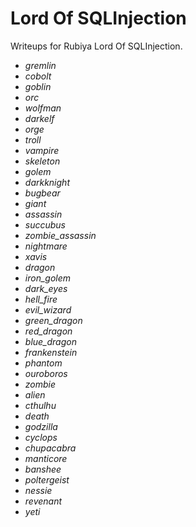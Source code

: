# Lord Of SQLInjection
Writeups for Rubiya Lord Of SQLInjection.
- *gremlin*
- *cobolt*
- *goblin*
- *orc*
- *wolfman*
- *darkelf*
- *orge*
- *troll*
- *vampire*
- *skeleton*
- *golem*
- *darkknight*
- *bugbear*
- *giant*
- *assassin*
- *succubus*
- *zombie_assassin*
- *nightmare*
- *xavis*
- *dragon*
- *iron_golem*
- *dark_eyes*
- *hell_fire*
- *evil_wizard*
- *green_dragon*
- *red_dragon*
- *blue_dragon*
- *frankenstein*
- *phantom*
- *ouroboros*
- *zombie*
- *alien*
- *cthulhu*
- *death*
- *godzilla*
- *cyclops*
- *chupacabra*
- *manticore*
- *banshee*
- *poltergeist*
- *nessie*
- *revenant*
- *yeti*


